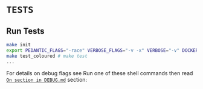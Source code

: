 # `TESTS`

## Run Tests

```sh
make init
export PEDANTIC_FLAGS="-race" VERBOSE_FLAGS="-v -x" VERBOSE="-v" DOCKER_NO_CACHE="--no-cache=false"
make test_coloured # make test
...
```

For details on debug flags see Run one of these shell commands then read [`On section in DEBUG.md`](./DEBUG.md#on) section:
